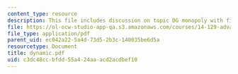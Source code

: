 ```yaml
---
content_type: resource
description: This file includes discussion on topic DG monopoly with fixed types.
file: https://ol-ocw-studio-app-qa.s3.amazonaws.com/courses/14-129-advanced-contract-theory-spring-2005/c3dc48ccbfdd55a424aaacd2acdbef10_dynamic.pdf
file_type: application/pdf
parent_uid: ec042a22-5a4d-73d5-2b3c-140035be6d5a
resourcetype: Document
title: dynamic.pdf
uid: c3dc48cc-bfdd-55a4-24aa-acd2acdbef10
---
```

